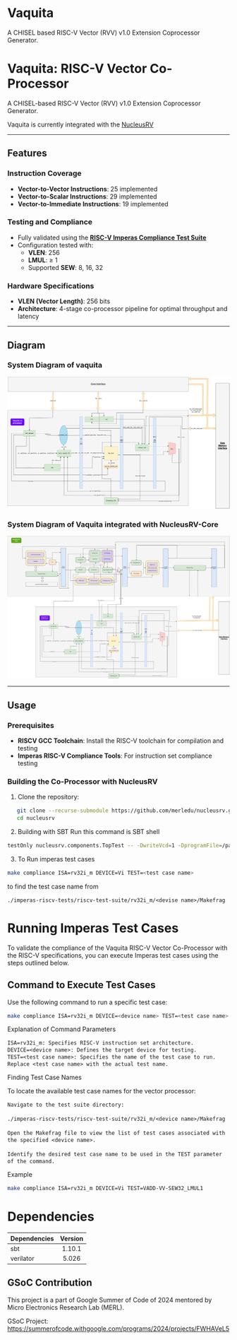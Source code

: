 # Vaquita

A CHISEL based RISC-V Vector (RVV) v1.0 Extension Coprocessor Generator.

# Vaquita: RISC-V Vector Co-Processor  
A CHISEL-based RISC-V Vector (RVV) v1.0 Extension Coprocessor Generator.

Vaquita is currently integrated with the [NucleusRV](https://github.com/merledu/nucleusrv)

---

## Features  

### Instruction Coverage  
- **Vector-to-Vector Instructions**: 25 implemented  
- **Vector-to-Scalar Instructions**: 29 implemented  
- **Vector-to-Immediate Instructions**: 19 implemented  

### Testing and Compliance  
- Fully validated using the [**RISC-V Imperas Compliance Test Suite**](https://github.com/riscv-ovpsim/imperas-riscv-tests)
- Configuration tested with:  
  - **VLEN**: 256  
  - **LMUL**: ≥ 1  
  - Supported **SEW**: 8, 16, 32  

### Hardware Specifications  
- **VLEN (Vector Length)**: 256 bits  
- **Architecture**: 4-stage co-processor pipeline for optimal throughput and latency  

---

## Diagram
### System Diagram of vaquita
<img src="./docs/images/vector Co Processor vaquita system diagram.png">

### System Diagram of Vaquita integrated with NucleusRV-Core
<img src="./docs/images/vaquita co processoe with NucleusRV core.png">

---

## Usage  

### Prerequisites  
- **RISCV GCC Toolchain**: Install the RISC-V toolchain for compilation and testing  
- **Imperas RISC-V Compliance Tools**: For instruction set compliance testing  

### Building the Co-Processor with NucleusRV
1. Clone the repository:  
```bash  
   git clone --recurse-submodule https://github.com/merledu/nucleusrv.git -b vec_dev_csr
   cd nucleusrv
```

2. Building with SBT
  Run this command is SBT shell
```bash
testOnly nucleusrv.components.TopTest -- -DwriteVcd=1 -DprogramFile=/path/to/instructions/hex
```
3. To Run imperas test cases
```bash 
make compliance ISA=rv32i_m DEVICE=Vi TEST=<test case name>
```
to find the test case name from 
```
./imperas-riscv-tests/riscv-test-suite/rv32i_m/<devise name>/Makefrag
```


# Running Imperas Test Cases  

To validate the compliance of the Vaquita RISC-V Vector Co-Processor with the RISC-V specifications, you can execute Imperas test cases using the steps outlined below.  

## Command to Execute Test Cases  

Use the following command to run a specific test case:  

```bash
make compliance ISA=rv32i_m DEVICE=<device name> TEST=<test case name>
```

Explanation of Command Parameters

    ISA=rv32i_m: Specifies RISC-V instruction set architecture.
    DEVICE=<device name>: Defines the target device for testing.
    TEST=<test case name>: Specifies the name of the test case to run. Replace <test case name> with the actual test name.

Finding Test Case Names

To locate the available test case names for the vector processor:

    Navigate to the test suite directory:

    ./imperas-riscv-tests/riscv-test-suite/rv32i_m/<device name>/Makefrag

    Open the Makefrag file to view the list of test cases associated with the specified <device name>.

    Identify the desired test case name to be used in the TEST parameter of the command.

Example
```bash
make compliance ISA=rv32i_m DEVICE=Vi TEST=VADD-VV-SEW32_LMUL1
```

# Dependencies

| Dependencies         | Version         |
| :----------- | :--------------: |
| sbt | 1.10.1 |
| verilator | 5.026 |

## GSoC Contribution
This project is a part of Google Summer of Code of 2024 mentored by Micro Electronics Research Lab (MERL).

GSoC Project: https://summerofcode.withgoogle.com/programs/2024/projects/FWHAVeL5